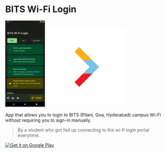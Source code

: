 # BITS Wi-Fi Login

[<img src="demo/screenshot.png" width="25%" height="25%">](https://play.google.com/store/apps/details?id=dev.sparshg.bitslogin) [<img src="demo/icon.png" width="50%" height="50%">](https://play.google.com/store/apps/details?id=dev.sparshg.bitslogin)

App that allows you to login to BITS (Pilani, Goa, Hyderabad) campus Wi-Fi  without requiring you to sign-in manually.

> By a student who got fed up connecting to the wi-fi login portal everytime.

[<img alt="Get it on Google Play" src="https://play.google.com/intl/en_us/badges/images/generic/en-play-badge.png" height=60px />](https://play.google.com/store/apps/details?id=dev.sparshg.bitslogin)

